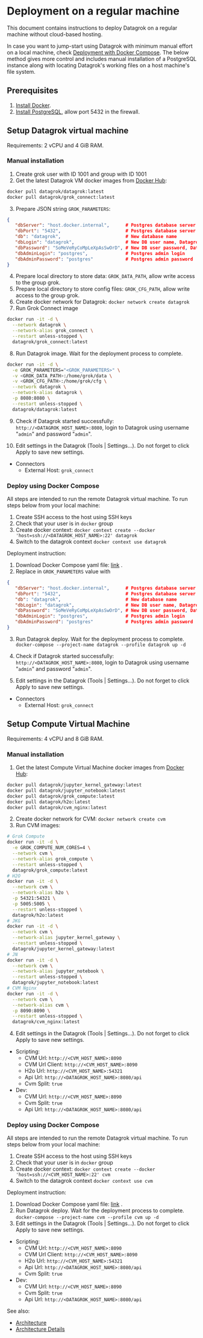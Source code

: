 <!-- TITLE: Deployment on a regular machine -->
<!-- SUBTITLE: -->

# Deployment on a regular machine

This document contains instructions to deploy Datagrok on a regular machine without cloud-based hosting.

In case you want to jump-start using Datagrok with minimum manual effort on a local machine,
check [Deployment with Docker Compose](docker-compose.md). The below method gives more control and includes manual
installation of a PostgreSQL instance along with locating Datagrok's working files on a host machine's file system.

## Prerequisites

1. [Install Docker](https://docs.docker.com/get-docker/).
2. [Install PostgreSQL](https://www.postgresql.org/download/), allow port 5432 in the firewall.

## Setup Datagrok virtual machine

Requirements: 2 vCPU and 4 GiB RAM.

### Manual installation

1. Create grok user with ID 1001 and group with ID 1001
2. Get the latest Datagrok VM docker images from [Docker Hub](https://hub.docker.com/u/datagrok):

```bash
docker pull datagrok/datagrok:latest
docker pull datagrok/grok_connect:latest
```

3. Prepare JSON string `GROK_PARAMETERS`:

```json
{
   "dbServer": "host.docker.internal",      # Postgres database server (use host.docker.internal or 172.17.0.1 to connect to localhost)
   "dbPort": "5432",                        # Postgres database server port
   "db": "datagrok",                        # New database name
   "dbLogin": "datagrok",                   # New DB user name, Datagrok will use it to connect to Postgres database
   "dbPassword": "SoMeVeRyCoMpLeXpAsSwOrD", # New DB user password, Datagrok will use it to connect to Postgres database
   "dbAdminLogin": "postgres",              # Postgres admin login
   "dbAdminPassword": "postgres"            # Postgres admin password
}
```

4. Prepare local directory to store data: `GROK_DATA_PATH`, allow write access to the group grok.
5. Prepare local directory to store config files: `GROK_CFG_PATH`, allow write access to the group grok.
6. Create docker network for Datagrok: `docker network create datagrok`
7. Run Grok Connect image

```bash
docker run -it -d \
  --network datagrok \
  --network-alias grok_connect \
  --restart unless-stopped \
  datagrok/grok_connect:latest
```

8. Run Datagrok image. Wait for the deployment process to complete.

```bash
docker run -it -d \
  -e GROK_PARAMETERS="<GROK_PARAMETERS>" \
  -v <GROK_DATA_PATH>:/home/grok/data \
  -v <GROK_CFG_PATH>:/home/grok/cfg \
  --network datagrok \
  --network-alias datagrok \
  -p 8080:8080 \
  --restart unless-stopped \
  datagrok/datagrok:latest
```

9. Check if Datagrok started successfully: `http://<DATAGROK_HOST_NAME>:8080`, login to Datagrok using
   username "`admin`" and password "`admin`".

10. Edit settings in the Datagrok (Tools | Settings...). Do not forget to click Apply to save new settings.

* Connectors
    * External Host: `grok_connect`

### Deploy using Docker Compose

All steps are intended to run the remote Datagrok virtual machine. To run steps below from your local machine:

1. Create SSH access to the host using SSH keys
2. Check that your user is in `docker` group
3. Create docker context: `docker context create --docker 'host=ssh://<DATAGROK_HOST_NAME>:22' datagrok`
4. Switch to the datagrok context `docker context use datagrok`

Deployment instruction:

1. Download Docker Compose yaml
   file: [link](https://github.com/datagrok-ai/public/blob/master/docker/localhost.docker-compose.yaml)
   .
2. Replace in `GROK_PARAMETERS` value with

```json
{
   "dbServer": "host.docker.internal",      # Postgres database server (use host.docker.internal or 172.17.0.1 to connect to localhost)
   "dbPort": "5432",                        # Postgres database server port
   "db": "datagrok",                        # New database name
   "dbLogin": "datagrok",                   # New DB user name, Datagrok will use it to connect to Postgres database
   "dbPassword": "SoMeVeRyCoMpLeXpAsSwOrD", # New DB user password, Datagrok will use it to connect to Postgres database
   "dbAdminLogin": "postgres",              # Postgres admin login
   "dbAdminPassword": "postgres"            # Postgres admin password
}
```

3. Run Datagrok deploy. Wait for the deployment process to complete.
   `docker-compose --project-name datagrok --profile datagrok up -d`
4. Check if Datagrok started successfully: `http://<DATAGROK_HOST_NAME>:8080`, login to Datagrok using
   username "`admin`" and password "`admin`".

5. Edit settings in the Datagrok (Tools | Settings...). Do not forget to click Apply to save new settings.

* Connectors
    * External Host: `grok_connect`

## Setup Compute Virtual Machine

Requirements: 4 vCPU and 8 GiB RAM.

### Manual installation

1. Get the latest Compute Virtual Machine docker images from [Docker Hub](https://hub.docker.com/u/datagrok):

```bash
docker pull datagrok/jupyter_kernel_gateway:latest
docker pull datagrok/jupyter_notebook:latest
docker pull datagrok/grok_compute:latest
docker pull datagrok/h2o:latest
docker pull datagrok/cvm_nginx:latest
```

2. Create docker network for CVM: `docker network create cvm`
3. Run CVM images:

```bash
# Grok Compute
docker run -it -d \
  -e GROK_COMPUTE_NUM_CORES=4 \
  --network cvm \
  --network-alias grok_compute \
  --restart unless-stopped \
  datagrok/grok_compute:latest
# H2O
docker run -it -d \
  --network cvm \
  --network-alias h2o \
  -p 54321:54321 \
  -p 5005:5005 \
  --restart unless-stopped \
  datagrok/h2o:latest
# JKG
docker run -it -d \
  --network cvm \
  --network-alias jupyter_kernel_gateway \
  --restart unless-stopped \
  datagrok/jupyter_kernel_gateway:latest
# JN
docker run -it -d \
  --network cvm \
  --network-alias jupyter_notebook \
  --restart unless-stopped \
  datagrok/jupyter_notebook:latest
# CVM Nginx
docker run -it -d \
  --network cvm \
  --network-alias cvm \
  -p 8090:8090 \
  --restart unless-stopped \
  datagrok/cvm_nginx:latest
```

4. Edit settings in the Datagrok (Tools | Settings...). Do not forget to click Apply to save new settings.

* Scripting:
    * CVM Url: `http://<CVM_HOST_NAME>:8090`
    * CVM Url Client: `http://<CVM_HOST_NAME>:8090`
    * H2o Url: `http://<CVM_HOST_NAME>:54321`
    * Api Url: `http://<DATAGROK_HOST_NAME>:8080/api`
    * Cvm Split: `true`
* Dev:
    * CVM Url: `http://<CVM_HOST_NAME>:8090`
    * Cvm Split: `true`
    * Api Url: `http://<DATAGROK_HOST_NAME>:8080/api`

### Deploy using Docker Compose

All steps are intended to run the remote Datagrok virtual machine. To run steps below from your local machine:

1. Create SSH access to the host using SSH keys
2. Check that your user is in `docker` group
3. Create docker context: `docker context create --docker 'host=ssh://<CVM_HOST_NAME>:22' cvm`
4. Switch to the datagrok context `docker context use cvm`

Deployment instruction:

1. Download Docker Compose yaml
   file: [link](https://github.com/datagrok-ai/public/blob/master/docker/localhost.docker-compose.yaml)
   .
2. Run Datagrok deploy. Wait for the deployment process to complete.
   `docker-compose --project-name cvm --profile cvm up -d`
3. Edit settings in the Datagrok (Tools | Settings...). Do not forget to click Apply to save new settings.

* Scripting:
    * CVM Url: `http://<CVM_HOST_NAME>:8090`
    * CVM Url Client: `http://<CVM_HOST_NAME>:8090`
    * H2o Url: `http://<CVM_HOST_NAME>:54321`
    * Api Url: `http://<DATAGROK_HOST_NAME>:8080/api`
    * Cvm Split: `true`
* Dev:
    * CVM Url: `http://<CVM_HOST_NAME>:8090`
    * Cvm Split: `true`
    * Api Url: `http://<DATAGROK_HOST_NAME>:8080/api`

See also:

* [Architecture](architecture.md)
* [Architecture Details](infrastructure.md)

